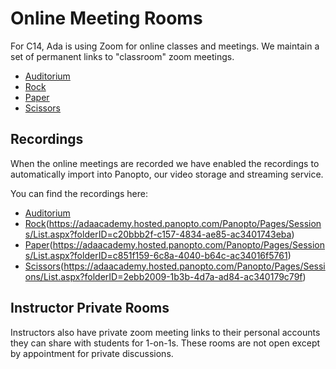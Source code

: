 # Online Meeting Rooms

For C14, Ada is using Zoom for online classes and meetings. We maintain a set of permanent links to "classroom" zoom meetings.

- [Auditorium](http://auditorium.adadev.org)
- [Rock](http://rock.adadev.org)
- [Paper](http://paper.adadev.org)
- [Scissors](http://scissors.adadev.org)

## Recordings

When the online meetings are recorded we have enabled the recordings to automatically import into Panopto, our video storage and streaming service.

You can find the recordings here:

- [Auditorium](https://adaacademy.hosted.panopto.com/Panopto/Pages/Sessions/List.aspx?folderID=68179df6-b98d-4b12-8f68-ac32016bc0a0)
- [Rock]()(https://adaacademy.hosted.panopto.com/Panopto/Pages/Sessions/List.aspx?folderID=c20bbb2f-c157-4834-ae85-ac3401743eba)
- [Paper]()(https://adaacademy.hosted.panopto.com/Panopto/Pages/Sessions/List.aspx?folderID=c851f159-6c8a-4040-b64c-ac34016f5761)
- [Scissors]()(https://adaacademy.hosted.panopto.com/Panopto/Pages/Sessions/List.aspx?folderID=2ebb2009-1b3b-4d7a-ad84-ac340179c79f)

## Instructor Private Rooms

Instructors also have private zoom meeting links to their personal accounts they can share with students for 1-on-1s. These rooms are not open except by appointment for private discussions.
